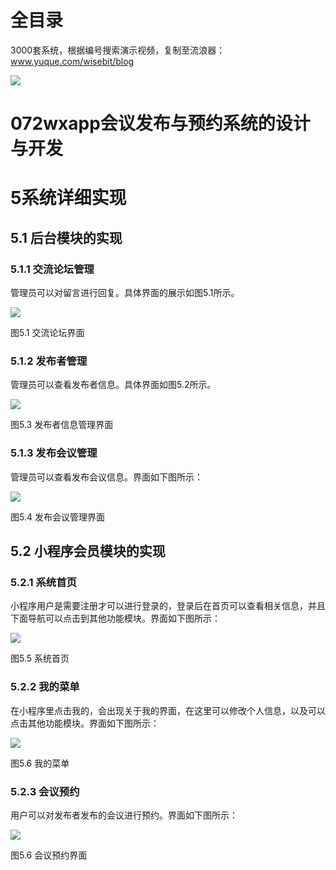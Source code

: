 # 全目录

3000套系统，根据编号搜索演示视频，复制至流浪器：www.yuque.com/wisebit/blog


![](https://bitwise.oss-cn-heyuan.aliyuncs.com/2024/11/06/qq_wechat.png)
# 072wxapp会议发布与预约系统的设计与开发
# 5系统详细实现
## 5.1 后台模块的实现
### 5.1.1 交流论坛管理
管理员可以对留言进行回复。具体界面的展示如图5.1所示。

![](/md/blog.008.png)

图5.1 交流论坛界面
### 5.1.2 发布者管理
管理员可以查看发布者信息。具体界面如图5.2所示。

![](/md/blog.009.png)

图5.3 发布者信息管理界面
### 5.1.3 发布会议管理
管理员可以查看发布会议信息。界面如下图所示：

![](/md/blog.010.png)

图5.4 发布会议管理界面
## 5.2 小程序会员模块的实现
### 5.2.1 系统首页
小程序用户是需要注册才可以进行登录的，登录后在首页可以查看相关信息，并且下面导航可以点击到其他功能模块。界面如下图所示：

![](/md/blog.011.png)

图5.5 系统首页
### 5.2.2 我的菜单
在小程序里点击我的，会出现关于我的界面，在这里可以修改个人信息，以及可以点击其他功能模块。界面如下图所示：

![](/md/blog.012.png)

图5.6 我的菜单
### 5.2.3 会议预约
用户可以对发布者发布的会议进行预约。界面如下图所示：

![](/md/blog.013.png)

图5.6 会议预约界面


















